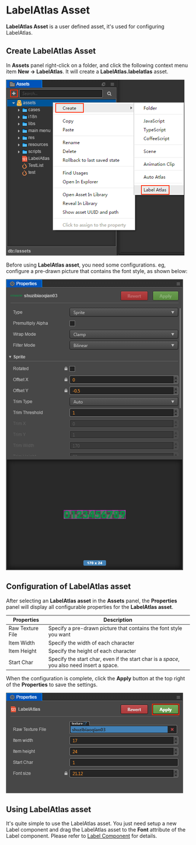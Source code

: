 # LabelAtlas Asset

**LabelAtlas Asset** is a user defined asset, it's used for configuring LabelAtlas.

## Create LabelAtlas Asset

In **Assets** panel right-click on a folder, and click the following context menu item **New -> LabelAtlas**. It will create a **LabelAtlas.labelatlas** asset.

![create label atlas](label-atlas/create-label-atlas.jpeg)

Before using **LabelAtlas asset**, you need some configurations. eg, configure a pre-drawn picture that contains the font style, as shown below:

![](label-atlas/raw_texture_file.png)

## Configuration of LabelAtlas asset

After selecting an **LabelAtlas asset** in the **Assets** panel, the **Properties** panel will display all configurable properties for the **LabelAtlas asset**.

| Properties       | Description
| --------------   | -----------
| Raw Texture File | Specify a pre-drawn picture that contains the font style you want
| Item Width       | Specify the width of each character
| Item Height      | Specify the height of each character
| Start Char       | Specify the start char, even if the start char is a *space*, you also need insert a space. |

When the configuration is complete, click the **Apply** button at the top right of the **Properties** to save the settings.

![save label atlas](label-atlas/save-label-atlas.jpeg)

## Using LabelAtlas asset

It's quite simple to use the LabelAtlas asset. You just need setup a new Label component and drag the LabelAtlas asset to the **Font** attribute of the Label component. Please refer to [Label Component](../components/label.md) for details.
